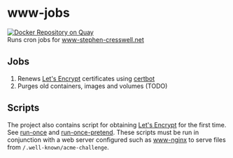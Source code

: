 # www-jobs
[![Docker Repository on Quay](https://quay.io/repository/cressie176/www-jobs/status "Docker Repository on Quay")](https://quay.io/repository/cressie176/www-jobs)</br>
Runs cron jobs for www-stephen-cresswell.net

## Jobs
1. Renews [Let's Encrypt](https://letsencrypt.org/) certificates using [certbot](https://certbot.eff.org/)
1. Purges old containers, images and volumes (TODO)

## Scripts
The project also contains script for obtaining [Let's Encrypt](https://letsencrypt.org/) for the first time. See [run-once](https://github.com/cressie176/www-jobs/blob/master/container-files/run-once) and [run-once-pretend](https://github.com/cressie176/www-jobs/blob/master/container-files/run-once-pretend). These scripts must be run in conjunction with a web server configured such as [www-nginx](https://github.com/cressie176/www-nginx) to serve files from `/.well-known/acme-challenge`. 
